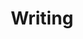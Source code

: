 ---
title: Writing
description: Posts related to pieces of writing I've created.
image:

# Badge style
style:
    background: "#2a9d8f"
    color: "#fff"
---